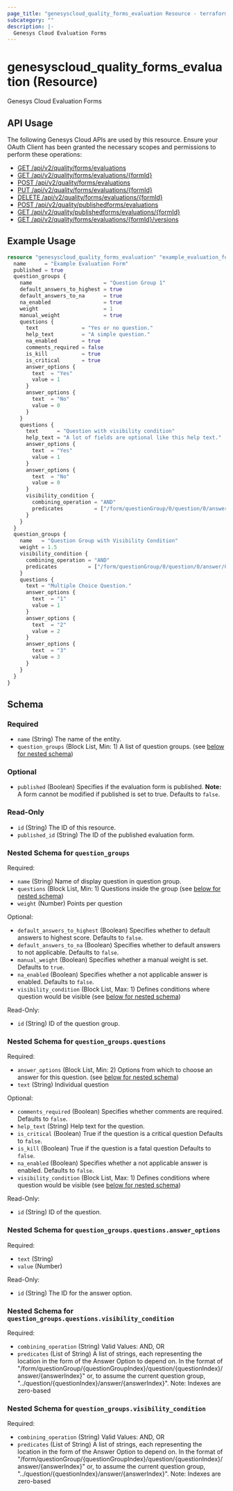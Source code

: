 ```yaml
---
page_title: "genesyscloud_quality_forms_evaluation Resource - terraform-provider-genesyscloud"
subcategory: ""
description: |-
  Genesys Cloud Evaluation Forms
---
```

# genesyscloud_quality_forms_evaluation (Resource)

Genesys Cloud Evaluation Forms

## API Usage
The following Genesys Cloud APIs are used by this resource. Ensure your OAuth Client has been granted the necessary scopes and permissions to perform these operations:

* [GET /api/v2/quality/forms/evaluations](https://developer.genesys.cloud/api/rest/v2/quality/#get-api-v2-quality-forms-evaluations)
* [GET /api/v2/quality/forms/evaluations/{formId}](https://developer.genesys.cloud/api/rest/v2/quality/#get-api-v2-quality-forms-evaluations--formId-)
* [POST /api/v2/quality/forms/evaluations](https://developer.genesys.cloud/api/rest/v2/quality/#post-api-v2-quality-forms-evaluations)
* [PUT /api/v2/quality/forms/evaluations/{formId}](https://developer.genesys.cloud/api/rest/v2/quality/#put-api-v2-quality-forms-evaluations--formId-)
* [DELETE /api/v2/quality/forms/evaluations/{formId}](https://developer.genesys.cloud/api/rest/v2/quality/#delete-api-v2-quality-forms-evaluations--formId-)
* [POST /api/v2/quality/publishedforms/evaluations](https://developer.genesys.cloud/api/rest/v2/quality/#post-api-v2-quality-publishedforms-evaluations)
* [GET /api/v2/quality/publishedforms/evaluations/{formId}](https://developer.genesys.cloud/api/rest/v2/quality/#get-api-v2-quality-publishedforms-evaluations--formId-)
* [GET /api/v2/quality/forms/evaluations/{formId}/versions](https://developer.genesys.cloud/api/rest/v2/quality/#get-api-v2-quality-forms-evaluations--formId--versions)

## Example Usage

```terraform
resource "genesyscloud_quality_forms_evaluation" "example_evaluation_form" {
  name      = "Example Evaluation Form"
  published = true
  question_groups {
    name                       = "Question Group 1"
    default_answers_to_highest = true
    default_answers_to_na      = true
    na_enabled                 = true
    weight                     = 1
    manual_weight              = true
    questions {
      text              = "Yes or no question."
      help_text         = "A simple question."
      na_enabled        = true
      comments_required = false
      is_kill           = true
      is_critical       = true
      answer_options {
        text  = "Yes"
        value = 1
      }
      answer_options {
        text  = "No"
        value = 0
      }
    }
    questions {
      text      = "Question with visibility condition"
      help_text = "A lot of fields are optional like this help text."
      answer_options {
        text  = "Yes"
        value = 1
      }
      answer_options {
        text  = "No"
        value = 0
      }
      visibility_condition {
        combining_operation = "AND"
        predicates          = ["/form/questionGroup/0/question/0/answer/0"]
      }
    }
  }
  question_groups {
    name   = "Question Group with Visibility Condition"
    weight = 1.5
    visibility_condition {
      combining_operation = "AND"
      predicates          = ["/form/questionGroup/0/question/0/answer/0"]
    }
    questions {
      text = "Multiple Choice Question."
      answer_options {
        text  = "1"
        value = 1
      }
      answer_options {
        text  = "2"
        value = 2
      }
      answer_options {
        text  = "3"
        value = 3
      }
    }
  }
}
```

<!-- schema generated by tfplugindocs -->
## Schema

### Required

- `name` (String) The name of the entity.
- `question_groups` (Block List, Min: 1) A list of question groups. (see [below for nested schema](#nestedblock--question_groups))

### Optional

- `published` (Boolean) Specifies if the evaluation form is published. **Note:** A form cannot be modified if published is set to true. Defaults to `false`.

### Read-Only

- `id` (String) The ID of this resource.
- `published_id` (String) The ID of the published evaluation form.

<a id="nestedblock--question_groups"></a>
### Nested Schema for `question_groups`

Required:

- `name` (String) Name of display question in question group.
- `questions` (Block List, Min: 1) Questions inside the group (see [below for nested schema](#nestedblock--question_groups--questions))
- `weight` (Number) Points per question

Optional:

- `default_answers_to_highest` (Boolean) Specifies whether to default answers to highest score. Defaults to `false`.
- `default_answers_to_na` (Boolean) Specifies whether to default answers to not applicable. Defaults to `false`.
- `manual_weight` (Boolean) Specifies whether a manual weight is set. Defaults to `true`.
- `na_enabled` (Boolean) Specifies whether a not applicable answer is enabled. Defaults to `false`.
- `visibility_condition` (Block List, Max: 1) Defines conditions where question would be visible (see [below for nested schema](#nestedblock--question_groups--visibility_condition))

Read-Only:

- `id` (String) ID of the question group.

<a id="nestedblock--question_groups--questions"></a>
### Nested Schema for `question_groups.questions`

Required:

- `answer_options` (Block List, Min: 2) Options from which to choose an answer for this question. (see [below for nested schema](#nestedblock--question_groups--questions--answer_options))
- `text` (String) Individual question

Optional:

- `comments_required` (Boolean) Specifies whether comments are required. Defaults to `false`.
- `help_text` (String) Help text for the question.
- `is_critical` (Boolean) True if the question is a critical question Defaults to `false`.
- `is_kill` (Boolean) True if the question is a fatal question Defaults to `false`.
- `na_enabled` (Boolean) Specifies whether a not applicable answer is enabled. Defaults to `false`.
- `visibility_condition` (Block List, Max: 1) Defines conditions where question would be visible (see [below for nested schema](#nestedblock--question_groups--questions--visibility_condition))

Read-Only:

- `id` (String) ID of the question.

<a id="nestedblock--question_groups--questions--answer_options"></a>
### Nested Schema for `question_groups.questions.answer_options`

Required:

- `text` (String)
- `value` (Number)

Read-Only:

- `id` (String) The ID for the answer option.


<a id="nestedblock--question_groups--questions--visibility_condition"></a>
### Nested Schema for `question_groups.questions.visibility_condition`

Required:

- `combining_operation` (String) Valid Values: AND, OR
- `predicates` (List of String) A list of strings, each representing the location in the form of the Answer Option to depend on. In the format of "/form/questionGroup/{questionGroupIndex}/question/{questionIndex}/answer/{answerIndex}" or, to assume the current question group, "../question/{questionIndex}/answer/{answerIndex}". Note: Indexes are zero-based



<a id="nestedblock--question_groups--visibility_condition"></a>
### Nested Schema for `question_groups.visibility_condition`

Required:

- `combining_operation` (String) Valid Values: AND, OR
- `predicates` (List of String) A list of strings, each representing the location in the form of the Answer Option to depend on. In the format of "/form/questionGroup/{questionGroupIndex}/question/{questionIndex}/answer/{answerIndex}" or, to assume the current question group, "../question/{questionIndex}/answer/{answerIndex}". Note: Indexes are zero-based

